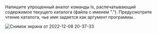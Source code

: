 Напишите упрощенный аналог команды ls, распечатывающий содержимое текущего каталога (файла с именем "."). 
Предусмотрите чтение каталога, чье имя задается как аргумент программы.



![Снимок экрана от 2022-12-08 20-37-33](https://user-images.githubusercontent.com/98908901/206731384-44d2825c-dc22-4ccd-989f-234510e0d164.png)
